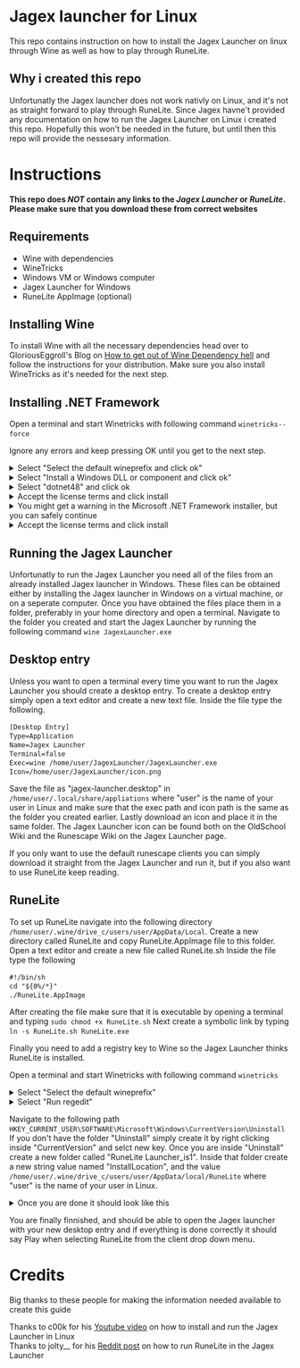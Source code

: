 # Jagex launcher for Linux

This repo contains instruction on how to install the Jagex Launcher on linux through Wine as well as how to play through RuneLite.

## Why i created this repo

Unfortunatly the Jagex launcher does not work nativly on Linux, and it's not as straight forward to play through RuneLite. Since Jagex havne't provided any documentation on how to run the Jagex Launcher on Linux i created this repo. Hopefully this won't be needed in the future, but until then this repo will provide the nessesary information.

# Instructions

**This repo does _NOT_ contain any links to the _Jagex Launcher_ or _RuneLite_. Please make sure that you download these from correct websites**

## Requirements
- Wine with dependencies
- WineTricks
- Windows VM or Windows computer
- Jagex Launcher for Windows
- RuneLite AppImage (optional)

## Installing Wine

To install Wine with all the necessary dependencies head over to GloriousEggroll's Blog on [How to get out of Wine Dependency hell](https://www.gloriouseggroll.tv/how-to-get-out-of-wine-dependency-hell) and follow the instructions for your distribution. Make sure you also install WineTricks as it's needed for the next step.

## Installing .NET Framework
Open a terminal and start Winetricks with following command `winetricks--force`

Ignore any errors and keep pressing OK until you get to the next step.

<details>
  <summary>Select "Select the default wineprefix and click ok"</summary>
<img src="/assets/images/wineprefix.png" width="75%">
</details>

<details>
  <summary>Select "Install a Windows DLL or component and click ok"</summary>
<img src="/assets/images/component.png" width="75%">
</details>

<details>
  <summary>Select "dotnet48" and click ok</summary>
<img src="/assets/images/dotnet48.png" width="75%">
</details>

<details>
  <summary>Accept the license terms and click install</summary>
<img src="/assets/images/dotnet4setup.png" width="60%">
</details>

<details>
  <summary>You might get a warning in the Microsoft .NET Framework installer, but you can safely continue</summary>
<img src="/assets/images/dotnetwarning.png" width="60%">
</details>

<details>
  <summary>Accept the license terms and click install</summary>
<img src="/assets/images/dotnet4.8setup.png" width="60%">
</details>

## Running the Jagex Launcher
Unfortunatly to run the Jagex Launcher you need all of the files from an already installed Jagex launcher in Windows. These files can be obtained either by installing the Jagex launcher in Windows on a virtual machine, or on a seperate computer. Once you have obtained the files place them in a folder, preferably in your home directory and open a terminal. Navigate to the folder you created and start the Jagex Launcher by running the following command `wine JagexLauncher.exe`

## Desktop entry
Unless you want to open a terminal every time you want to run the Jagex Launcher you should create a desktop entry. To create a desktop entry simply open a text editor and create a new text file. Inside the file type the following.
```
[Desktop Entry]
Type=Application
Name=Jagex Launcher
Terminal=false
Exec=wine /home/user/JagexLauncher/JagexLauncher.exe
Icon=/home/user/JagexLauncher/icon.png
```

Save the file as "jagex-launcher.desktop" in `/home/user/.local/share/appliations` where "user" is the name of your user in Linux and make sure that the exec path and icon path is the same as the folder you created earlier. Lastly download an icon and place it in the same folder. The Jagex Launcher icon can be found both on the OldSchool Wiki and the Runescape Wiki on the Jagex Launcher page.


If you only want to use the default runescape clients you can simply download it straight from the Jagex Launcher and run it, but if you also want to use RuneLite keep reading. 

## RuneLite

To set up RuneLite navigate into the following directory `/home/user/.wine/drive_c/users/user/AppData/Local`. Create a new directory called RuneLite and copy RuneLite.AppImage file to this folder. Open a text editor and create a new file called RuneLite.sh Inside the file type the following
```
#!/bin/sh
cd "${0%/*}"
./RuneLite.AppImage
```
After creating the file make sure that it is executable by opening a terminal and typing `sudo chmod +x RuneLite.sh` Next create a symbolic link by typing `ln -s RuneLite.sh RuneLite.exe`


Finally you need to add a registry key to Wine so the Jagex Launcher thinks RuneLite is installed.

Open a terminal and start Winetricks with following command `winetricks`
<details>
  <summary>Select "Select the default wineprefix"</summary>
<img src="/assets/images/wineprefix.png" width="75%">
</details>

<details>
  <summary>Select "Run regedit"</summary>
<img src="/assets/images/runregedit.png" width="75%">
</details>

Navigate to the following path `HKEY_CURRENT_USER\SOFTWARE\Microsoft\Windows\CurrentVersion\Uninstall` If you don't have the folder "Uninstall" simply create it by right clicking inside "CurrentVersion" and selct new key. Once you are inside "Uninstall" create a new folder called "RuneLite Launcher_is1". Inside that folder create a new string value named "InstallLocation", and the value `/home/user/.wine/drive_c/users/user/AppData/local/RuneLite` where "user" is the name of your user in Linux. 

<details>
  <summary>Once you are done it should look like this</summary>
<img src="/assets/images/regedit.png" width="75%">
</details>

You are finally finnished, and should be able to open the Jagex launcher with your new desktop entry and if everything is done correctly it should say Play when selecting RuneLite from the client drop down menu.

# Credits

Big thanks to these people for making the information needed available to create this guide

Thanks to c00k for his [Youtube video](https://youtu.be/izLxF_Wwinw) on how to install and run the Jagex Launcher in Linux
<br>
Thanks to jolty__ for his [Reddit post](https://www.reddit.com/r/2007scape/comments/uo1ey1/native_linux_runelite_running_with_jagex_launcher) on how to run RuneLite in the Jagex Launcher

